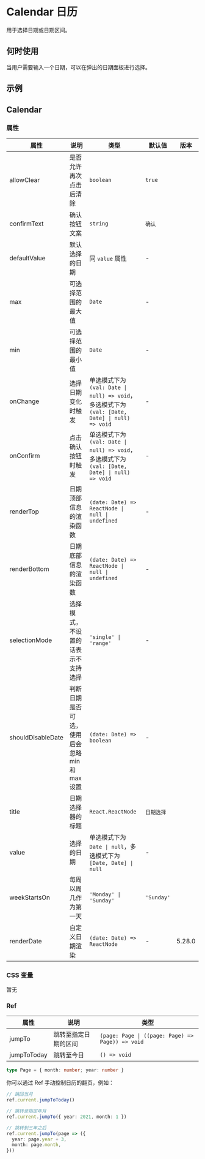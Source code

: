 # Calendar 日历 <Experimental></Experimental>

用于选择日期或日期区间。

## 何时使用

当用户需要输入一个日期，可以在弹出的日期面板进行选择。

## 示例

<code src="./demos/demo1.tsx"></code>

<code src="./demos/demo2.tsx"></code>

<code src="./demos/demo3.tsx"></code>

<code src="./demos/demo4.tsx"></code>

<code src="./demos/demo5.tsx"></code>

## Calendar

### 属性

| 属性 | 说明 | 类型 | 默认值 | 版本 |
| --- | --- | --- | --- | --- |
| allowClear | 是否允许再次点击后清除 | `boolean` | `true` |
| confirmText | 确认按钮文案 | `string` | `确认` |
| defaultValue | 默认选择的日期 | 同 `value` 属性 | - |
| max | 可选择范围的最大值 | `Date` | - |
| min | 可选择范围的最小值 | `Date` | - |
| onChange | 选择日期变化时触发 | 单选模式下为 `(val: Date \| null) => void`，多选模式下为 `(val: [Date, Date] \| null) => void` | - |
| onConfirm | 点击确认按钮时触发 | 单选模式下为 `(val: Date \| null) => void`，多选模式下为 `(val: [Date, Date] \| null) => void` | - |
| renderTop | 日期顶部信息的渲染函数 | `(date: Date) => ReactNode \| null \| undefined` | - |
| renderBottom | 日期底部信息的渲染函数 | `(date: Date) => ReactNode \| null \| undefined` | - |
| selectionMode | 选择模式，不设置的话表示不支持选择 | `'single' \| 'range'` | - |
| shouldDisableDate | 判断日期是否可选，使用后会忽略 min 和 max 设置 | `(date: Date) => boolean` | - |
| title | 日期选择器的标题 | `React.ReactNode` | `日期选择` |
| value | 选择的日期 | 单选模式下为 `Date \| null`，多选模式下为 `[Date, Date] \| null` | - |
| weekStartsOn | 每周以周几作为第一天 | `'Monday' \| 'Sunday'` | `'Sunday'` |
| renderDate | 自定义日期渲染 | `(date: Date) => ReactNode` | - | 5.28.0 |

### CSS 变量

暂无

### Ref

| 属性 | 说明 | 类型 |
| --- | --- | --- |
| jumpTo | 跳转至指定日期的区间 | `(page: Page \| ((page: Page) => Page)) => void` |
| jumpToToday | 跳转至今日 | `() => void` |

```ts
type Page = { month: number; year: number }
```

你可以通过 Ref 手动控制日历的翻页，例如：

```ts
// 跳回当月
ref.current.jumpToToday()

// 跳转至指定年月
ref.current.jumpTo({ year: 2021, month: 1 })

// 跳转到三年之后
ref.current.jumpTo(page => ({
  year: page.year + 3,
  month: page.month,
}))
```
